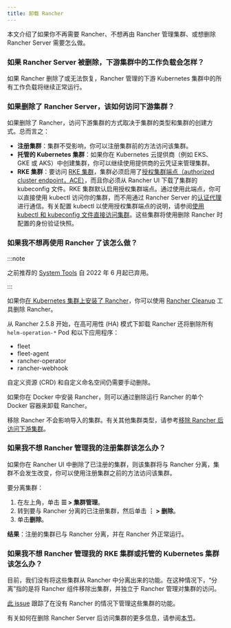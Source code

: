 ```yaml
---
title: 卸载 Rancher
---
```


本文介绍了如果你不再需要 Rancher、不想再由 Rancher 管理集群、或想删除 Rancher Server 需要怎么做。


### 如果 Rancher Server 被删除，下游集群中的工作负载会怎样？

如果 Rancher 删除了或无法恢复，Rancher 管理的下游 Kubernetes 集群中的所有工作负载将继续正常运行。

### 如果删除了 Rancher Server，该如何访问下游集群？

如果删除了 Rancher，访问下游集群的方式取决于集群的类型和集群的创建方式。总而言之：

- **注册集群**：集群不受影响，你可以注册集群前的方法访问该集群。
- **托管的 Kubernetes 集群**：如果你在 Kubernetes 云提供商（例如 EKS、GKE 或 AKS）中创建集群，你可以继续使用提供商的云凭证来管理集群。
- **RKE 集群**：要访问 [RKE 集群](../pages-for-subheaders/launch-kubernetes-with-rancher.md)，集群必须启用了[授权集群端点（authorized cluster endpoint，ACE）](../reference-guides/rancher-manager-architecture/communicating-with-downstream-user-clusters.md#4-认证授权端点)，而且你必须从 Rancher UI 下载了集群的 kubeconfig 文件。RKE 集群默认启用授权集群端点。通过使用此端点，你可以直接使用 kubectl 访问你的集群，而不用通过 Rancher Server 的[认证代理](../reference-guides/rancher-manager-architecture/communicating-with-downstream-user-clusters.md##1-认证代理)进行通信。有关配置 kubectl 以使用授权集群端点的说明，请参阅[使用 kubectl 和 kubeconfig 文件直接访问集群](../how-to-guides/new-user-guides/manage-clusters/access-clusters/use-kubectl-and-kubeconfig.md#直接使用下游集群进行身份验证)。这些集群将使用删除 Rancher 时配置的身份验证快照。

### 如果我不想再使用 Rancher 了该怎么做？

:::note

之前推荐的 [System Tools](../reference-guides/system-tools.md) 自 2022 年 6 月起已弃用。

:::

如果你[在 Kubernetes 集群上安装了 Rancher](../pages-for-subheaders/install-upgrade-on-a-kubernetes-cluster.md)，你可以使用 [Rancher Cleanup](https://github.com/rancher/rancher-cleanup) 工具删除 Rancher。

从 Rancher 2.5.8 开始，在高可用性 (HA) 模式下卸载 Rancher 还将删除所有 `helm-operation-*` Pod 和以下应用程序：

- fleet
- fleet-agent
- rancher-operator
- rancher-webhook

自定义资源 (CRD) 和自定义命名空间仍需要手动删除。

如果你在 Docker 中安装 Rancher，则可以通过删除运行 Rancher 的单个 Docker 容器来卸载 Rancher。

移除 Rancher 不会影响导入的集群。有关其他集群类型，请参考[移除 Rancher 后访问下游集群](#如果删除了-rancher-server，该如何访问下游集群)。

### 如果我不想 Rancher 管理我的注册集群该怎么办？

如果你在 Rancher UI 中删除了已注册的集群，则该集群将与 Rancher 分离，集群不会发生改变，你可以使用注册集群之前的方法访问该集群。

要分离集群：

1. 在左上角，单击 **☰ > 集群管理**。
2. 转到要与 Rancher 分离的已注册集群，然后单击 **⋮ > 删除**。
3. 单击**删除**。

**结果**：注册的集群已与 Rancher 分离，并在 Rancher 外正常运行。

### 如果我不想 Rancher 管理我的 RKE 集群或托管的 Kubernetes 集群该怎么办？

目前，我们没有将这些集群从 Rancher 中分离出来的功能。在这种情况下，“分离”指的是将 Rancher 组件移除出集群，并独立于 Rancher 管理对集群的访问。

[此 issue](https://github.com/rancher/rancher/issues/25234) 跟踪了在没有 Rancher 的情况下管理这些集群的功能。

有关如何在删除 Rancher Server 后访问集群的更多信息，请参阅[本节](#如果删除了-rancher-server，该如何访问下游集群)。
